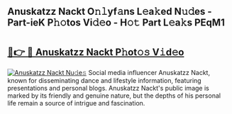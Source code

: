 ## Anuskatzz Nackt O𝚗𝚕yf𝚊ns L𝚎a𝚔ed N𝚞𝚍es - Part-ieK P𝚑𝚘tos Vi𝚍𝚎o - H𝚘𝚝 Part L𝚎a𝚔s PEqM1

# <h2><a href="http://kf13ct.oniu.top/?m=Anuskatzz+Nackt">🔗👉 🔴 Anuskatzz Nackt P𝚑ot𝚘𝚜 V𝚒d𝚎o</a></h2>

[![Anuskatzz Nackt Nu𝚍e𝚜](https://i.imgur.com/0qMVB7G.gif)](http://kf13ct.oniu.top/?m=Anuskatzz+Nackt)
Social media influencer Anuskatzz Nackt, known for disseminating dance and lifestyle information, featuring presentations and personal blogs. Anuskatzz Nackt's public image is marked by its friendly and genuine nature, but the depths of his personal life remain a source of intrigue and fascination.  
